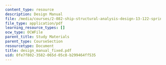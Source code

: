 ```yaml
---
content_type: resource
description: Design Manual
file: /media/courses/2-082-ship-structural-analysis-design-13-122-spring-2003/0fe7f8023582065d05c8b299464ff535_design_manual_fixed.pdf
file_type: application/pdf
learning_resource_types: []
ocw_type: OCWFile
parent_title: Study Materials
parent_type: CourseSection
resourcetype: Document
title: design_manual_fixed.pdf
uid: 0fe7f802-3582-065d-05c8-b299464ff535
---
```

